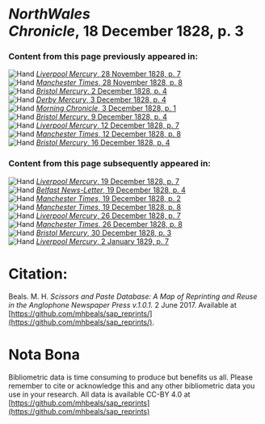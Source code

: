 # *NorthWales Chronicle*, 18 December 1828, p. 3  
  
### Content from this page previously appeared in:  
![Hand](http://scissorsandpaste.net/wp-content/uploads/2017/06/smallhandpointer.png) [*Liverpool Mercury*, 28 November 1828, p. 7](https://mhbeals.github.io/sap_html/Liverpool-Mercury/Liverpool-Mercury-28-November-1828-p-7)  
![Hand](http://scissorsandpaste.net/wp-content/uploads/2017/06/smallhandpointer.png) [*Manchester Times*, 28 November 1828, p. 8](https://mhbeals.github.io/sap_html/Manchester-Times/Manchester-Times-28-November-1828-p-8)  
![Hand](http://scissorsandpaste.net/wp-content/uploads/2017/06/smallhandpointer.png) [*Bristol Mercury*, 2 December 1828, p. 4](https://mhbeals.github.io/sap_html/Bristol-Mercury/Bristol-Mercury-2-December-1828-p-4)  
![Hand](http://scissorsandpaste.net/wp-content/uploads/2017/06/smallhandpointer.png) [*Derby Mercury*, 3 December 1828, p. 4](https://mhbeals.github.io/sap_html/Derby-Mercury/Derby-Mercury-3-December-1828-p-4)  
![Hand](http://scissorsandpaste.net/wp-content/uploads/2017/06/smallhandpointer.png) [*Morning Chronicle*, 3 December 1828, p. 1](https://mhbeals.github.io/sap_html/Morning-Chronicle/Morning-Chronicle-3-December-1828-p-1)  
![Hand](http://scissorsandpaste.net/wp-content/uploads/2017/06/smallhandpointer.png) [*Bristol Mercury*, 9 December 1828, p. 4](https://mhbeals.github.io/sap_html/Bristol-Mercury/Bristol-Mercury-9-December-1828-p-4)  
![Hand](http://scissorsandpaste.net/wp-content/uploads/2017/06/smallhandpointer.png) [*Liverpool Mercury*, 12 December 1828, p. 7](https://mhbeals.github.io/sap_html/Liverpool-Mercury/Liverpool-Mercury-12-December-1828-p-7)  
![Hand](http://scissorsandpaste.net/wp-content/uploads/2017/06/smallhandpointer.png) [*Manchester Times*, 12 December 1828, p. 8](https://mhbeals.github.io/sap_html/Manchester-Times/Manchester-Times-12-December-1828-p-8)  
![Hand](http://scissorsandpaste.net/wp-content/uploads/2017/06/smallhandpointer.png) [*Bristol Mercury*, 16 December 1828, p. 4](https://mhbeals.github.io/sap_html/Bristol-Mercury/Bristol-Mercury-16-December-1828-p-4)  
  
### Content from this page subsequently appeared in:  
![Hand](http://scissorsandpaste.net/wp-content/uploads/2017/06/smallhandpointer.png) [*Liverpool Mercury*, 19 December 1828, p. 7](https://mhbeals.github.io/sap_html/Liverpool-Mercury/Liverpool-Mercury-19-December-1828-p-7)  
![Hand](http://scissorsandpaste.net/wp-content/uploads/2017/06/smallhandpointer.png) [*Belfast News-Letter*, 19 December 1828, p. 4](https://mhbeals.github.io/sap_html/Belfast-News-Letter/Belfast-News-Letter-19-December-1828-p-4)  
![Hand](http://scissorsandpaste.net/wp-content/uploads/2017/06/smallhandpointer.png) [*Manchester Times*, 19 December 1828, p. 2](https://mhbeals.github.io/sap_html/Manchester-Times/Manchester-Times-19-December-1828-p-2)  
![Hand](http://scissorsandpaste.net/wp-content/uploads/2017/06/smallhandpointer.png) [*Manchester Times*, 19 December 1828, p. 8](https://mhbeals.github.io/sap_html/Manchester-Times/Manchester-Times-19-December-1828-p-8)  
![Hand](http://scissorsandpaste.net/wp-content/uploads/2017/06/smallhandpointer.png) [*Liverpool Mercury*, 26 December 1828, p. 7](https://mhbeals.github.io/sap_html/Liverpool-Mercury/Liverpool-Mercury-26-December-1828-p-7)  
![Hand](http://scissorsandpaste.net/wp-content/uploads/2017/06/smallhandpointer.png) [*Manchester Times*, 26 December 1828, p. 8](https://mhbeals.github.io/sap_html/Manchester-Times/Manchester-Times-26-December-1828-p-8)  
![Hand](http://scissorsandpaste.net/wp-content/uploads/2017/06/smallhandpointer.png) [*Bristol Mercury*, 30 December 1828, p. 3](https://mhbeals.github.io/sap_html/Bristol-Mercury/Bristol-Mercury-30-December-1828-p-3)  
![Hand](http://scissorsandpaste.net/wp-content/uploads/2017/06/smallhandpointer.png) [*Liverpool Mercury*, 2 January 1829, p. 7](https://mhbeals.github.io/sap_html/Liverpool-Mercury/Liverpool-Mercury-2-January-1829-p-7)  


# Citation: 

Beals. M. H. *Scissors and Paste Database: A Map of Reprinting and Reuse in the Anglophone Newspaper Press v.1.0.1.* 2 June 2017. Available at [https://github.com/mhbeals/sap_reprints/](https://github.com/mhbeals/sap_reprints/). 

# Nota Bona

Bibliometric data is time consuming to produce but benefits us all. Please remember to cite or acknowledge this and any other bibliometric data you use in your research. All data is available CC-BY 4.0 at [https://github.com/mhbeals/sap_reprints](https://github.com/mhbeals/sap_reprints)